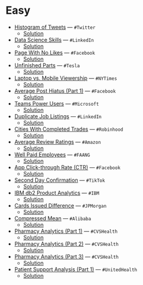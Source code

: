 # Easy 

- [Histogram of Tweets](https://datalemur.com/questions/sql-histogram-tweets) — `#Twitter`
    - [Solution](https://github.com/HanifaElahi/SQL-Practice-Questions/blob/main/DataLemur/Easy/histogram_of_tweets.sql)
- [Data Science Skills](https://datalemur.com/questions/matching-skills) — `#LinkedIn`
    - [Solution](https://github.com/HanifaElahi/SQL-Practice-Questions/blob/main/DataLemur/Easy/data_science_skills.sql)
- [Page With No Likes](https://datalemur.com/questions/sql-page-with-no-likes) — `#Facebook`
    - [Solution](https://github.com/HanifaElahi/SQL-Practice-Questions/blob/main/DataLemur/Easy/page_with_no_likes.sql)
- [Unfinished Parts](https://datalemur.com/questions/tesla-unfinished-parts) — `#Tesla`
    - [Solution](https://github.com/HanifaElahi/SQL-Practice-Questions/blob/main/DataLemur/Easy/unfinished_parts.sql)
- [Laptop vs. Mobile Viewership](https://datalemur.com/questions/laptop-mobile-viewership) — `#NYTimes`
    - [Solution](https://github.com/HanifaElahi/SQL-Practice-Questions/blob/main/DataLemur/Easy/laptop_vs_mobile_viewership.sql) 
- [Average Post Hiatus (Part 1)](https://datalemur.com/questions/sql-average-post-hiatus-1) — `#Facebook`
    - [Solution](https://github.com/HanifaElahi/SQL-Practice-Questions/blob/main/DataLemur/Easy/average_post_hiatus_part_one.sql)
- [Teams Power Users](https://datalemur.com/questions/teams-power-users) — `#Microsoft`
    - [Solution](https://github.com/HanifaElahi/SQL-Practice-Questions/blob/main/DataLemur/Easy/team_power_users.sql)
- [Duplicate Job Listings](https://datalemur.com/questions/duplicate-job-listings) — `#LinkedIn`
    - [Solution](https://github.com/HanifaElahi/SQL-Practice-Questions/blob/main/DataLemur/Easy/duplicate_job_listings.sql)
- [Cities With Completed Trades](https://datalemur.com/questions/completed-trades) — `#Robinhood`
    - [Solution](https://github.com/HanifaElahi/SQL-Practice-Questions/blob/main/DataLemur/Easy/cities_with_completed_trades.sql)
- [Average Review Ratings](https://datalemur.com/questions/sql-avg-review-ratings) — `#Amazon`
    - [Solution](https://github.com/HanifaElahi/SQL-Practice-Questions/blob/main/DataLemur/Easy/average_review_ratings.sql) 
- [Well Paid Employees](https://datalemur.com/questions/sql-well-paid-employees) — `#FAANG`
    - [Solution](https://github.com/HanifaElahi/SQL-Practice-Questions/blob/main/DataLemur/Easy/well_paid_employees.sql)
- [App Click-through Rate (CTR)](https://datalemur.com/questions/click-through-rate) — `#Facebook`
    - [Solution](https://github.com/HanifaElahi/SQL-Practice-Questions/blob/main/DataLemur/Easy/app_click_through_rate.sql)
- [Second Day Confirmation](https://datalemur.com/questions/second-day-confirmation) — `#TikTok`
    - [Solution](https://github.com/HanifaElahi/SQL-Practice-Questions/blob/main/DataLemur/Easy/second_day_confirmation.sql)
- [IBM db2 Product Analytics](https://datalemur.com/questions/sql-ibm-db2-product-analytics) — `#IBM`
    - [Solution](https://github.com/HanifaElahi/SQL-Practice-Questions/blob/main/DataLemur/Easy/ibm_db2_product_analytics.sql)
- [Cards Issued Difference](https://datalemur.com/questions/cards-issued-difference) — `#JPMorgan`
    - [Solution](https://github.com/HanifaElahi/SQL-Practice-Questions/blob/main/DataLemur/Easy/cards_issued_difference.sql)
- [Compressed Mean](https://datalemur.com/questions/alibaba-compressed-mean) — `#Alibaba`
    - [Solution](https://github.com/HanifaElahi/SQL-Practice-Questions/blob/main/DataLemur/Easy/compressed_mean.sql) 
- [Pharmacy Analytics (Part 1)](https://datalemur.com/questions/top-profitable-drugs) — `#CVSHealth`
    - [Solution](https://github.com/HanifaElahi/SQL-Practice-Questions/blob/main/DataLemur/Easy/pharmacy_analytics_part_one.sql)
- [Pharmacy Analytics (Part 2)](https://datalemur.com/questions/non-profitable-drugs) — `#CVSHealth`
    - [Solution](https://github.com/HanifaElahi/SQL-Practice-Questions/blob/main/DataLemur/Easy/pharmacy_analytics_part_two.sql) 
- [Pharmacy Analytics (Part 3)](https://datalemur.com/questions/total-drugs-sales) — `#CVSHealth`
    - [Solution](https://github.com/HanifaElahi/SQL-Practice-Questions/blob/main/DataLemur/Easy/pharmacy_analytics_part_three.sql)
- [Patient Support Analysis (Part 1)](https://datalemur.com/questions/frequent-callers) — `#UnitedHealth`
    - [Solution](https://github.com/HanifaElahi/SQL-Practice-Questions/blob/main/DataLemur/Easy/patient_support_analysis_part_one.sql)
